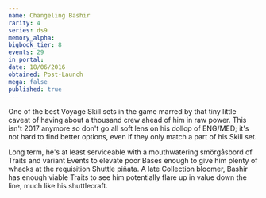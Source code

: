 ```yaml
---
name: Changeling Bashir
rarity: 4
series: ds9
memory_alpha:
bigbook_tier: 8
events: 29
in_portal:
date: 18/06/2016
obtained: Post-Launch
mega: false
published: true
---
```


One of the best Voyage Skill sets in the game marred by that tiny little caveat of having about a thousand crew ahead of him in raw power. This isn't 2017 anymore so don't go all soft lens on his dollop of ENG/MED; it's not hard to find better options, even if they only match a part of his Skill set.

Long term, he's at least serviceable with a mouthwatering smörgåsbord of Traits and variant Events to elevate poor Bases enough to give him plenty of whacks at the requisition Shuttle piñata. A late Collection bloomer, Bashir has enough viable Traits to see him potentially flare up in value down the line, much like his shuttlecraft.
